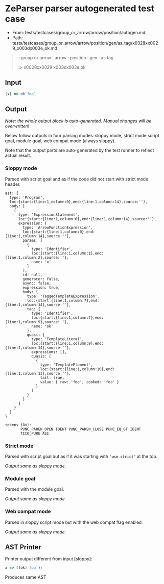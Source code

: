# ZeParser parser autogenerated test case

- From: tests/testcases/group_or_arrow/arrow/position/autogen.md
- Path: tests/testcases/group_or_arrow/arrow/position/gen/as_tag/x0028xx0029_x003dx003e_ok.md

> :: group or arrow : arrow : position : gen : as tag
>
> ::> x0028xx0029 x003dx003e ok

## Input


`````js
(x) => ok`foo`
`````

## Output

_Note: the whole output block is auto-generated. Manual changes will be overwritten!_

Below follow outputs in four parsing modes: sloppy mode, strict mode script goal, module goal, web compat mode (always sloppy).

Note that the output parts are auto-generated by the test runner to reflect actual result.

### Sloppy mode

Parsed with script goal and as if the code did not start with strict mode header.

`````
ast: {
  type: 'Program',
  loc:{start:{line:1,column:0},end:{line:1,column:14},source:''},
  body: [
    {
      type: 'ExpressionStatement',
      loc:{start:{line:1,column:0},end:{line:1,column:14},source:''},
      expression: {
        type: 'ArrowFunctionExpression',
        loc:{start:{line:1,column:0},end:{line:1,column:14},source:''},
        params: [
          {
            type: 'Identifier',
            loc:{start:{line:1,column:1},end:{line:1,column:2},source:''},
            name: 'x'
          }
        ],
        id: null,
        generator: false,
        async: false,
        expression: true,
        body: {
          type: 'TaggedTemplateExpression',
          loc:{start:{line:1,column:7},end:{line:1,column:14},source:''},
          tag: {
            type: 'Identifier',
            loc:{start:{line:1,column:7},end:{line:1,column:9},source:''},
            name: 'ok'
          },
          quasi: {
            type: 'TemplateLiteral',
            loc:{start:{line:1,column:9},end:{line:1,column:14},source:''},
            expressions: [],
            quasis: [
              {
                type: 'TemplateElement',
                loc:{start:{line:1,column:10},end:{line:1,column:13},source:''},
                tail: true,
                value: { raw: 'foo', cooked: 'foo' }
              }
            ]
          }
        }
      }
    }
  ]
}

tokens (8x):
       PUNC_PAREN_OPEN IDENT PUNC_PAREN_CLOSE PUNC_EQ_GT IDENT
       TICK_PURE ASI
`````

### Strict mode

Parsed with script goal but as if it was starting with `"use strict"` at the top.

_Output same as sloppy mode._

### Module goal

Parsed with the module goal.

_Output same as sloppy mode._

### Web compat mode

Parsed in sloppy script mode but with the web compat flag enabled.

_Output same as sloppy mode._

## AST Printer

Printer output different from input [sloppy]:

````js
x => ((ok)`foo`);
````

Produces same AST
